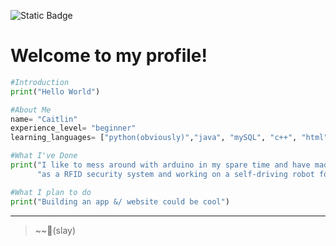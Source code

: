 ![Static Badge](https://img.shields.io/badge/status-slaying_everyday-hotpink)
# Welcome to my profile! 

```python
#Introduction
print("Hello World")

#About Me
name= "Caitlin"
experience_level= "beginner"
learning_languages= ["python(obviously)","java", "mySQL", "c++", "html", "css"]

#What I've Done
print("I like to mess around with arduino in my spare time and have made projects such" + 
      "as a RFID security system and working on a self-driving robot for school.")

#What I plan to do
print("Building an app &/ website could be cool")
```
---

>~~💅(slay) 
